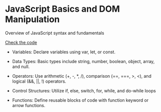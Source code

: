 # JavaScript Basics and DOM Manipulation 
Overview of JavaScript syntax and fundamentals

[Check the code](https://github.com/OllinDesigns/WebTechNextU/blob/main/Chapter2AdvancedE-CommerceDevelopment/JSBasicsAndDOM/code.js)


- Variables:
Declare variables using var, let, or const.

- Data Types:
Basic types include string, number, boolean, object, array, and null.

- Operators:
 Use arithmetic (+, -, *, /), comparison (==, ===, >, <), and logical (&&, ||, !) operators.

- Control Structures:
Utilize if, else, switch, for, while, and do-while loops

- Functions:
Define reusable blocks of code with function keyword or arrow functions.



